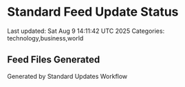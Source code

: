 # Standard Feed Update Status
Last updated: Sat Aug  9 14:11:42 UTC 2025
Categories: technology,business,world

## Feed Files Generated

Generated by Standard Updates Workflow
